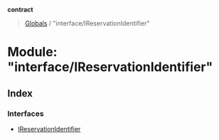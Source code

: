 **contract**

> [Globals](../README.md) / "interface/IReservationIdentifier"

# Module: "interface/IReservationIdentifier"

## Index

### Interfaces

* [IReservationIdentifier](../interfaces/_interface_ireservationidentifier_.ireservationidentifier.md)
